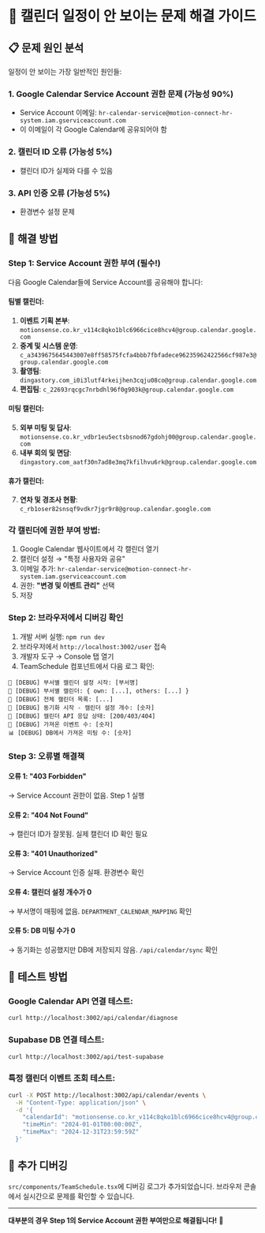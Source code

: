 # 🚨 캘린더 일정이 안 보이는 문제 해결 가이드

## 📋 **문제 원인 분석**

일정이 안 보이는 가장 일반적인 원인들:

### 1. **Google Calendar Service Account 권한 문제** (가능성 90%)
- Service Account 이메일: `hr-calendar-service@motion-connect-hr-system.iam.gserviceaccount.com`
- 이 이메일이 각 Google Calendar에 공유되어야 함

### 2. **캘린더 ID 오류** (가능성 5%)
- 캘린더 ID가 실제와 다를 수 있음

### 3. **API 인증 오류** (가능성 5%)
- 환경변수 설정 문제

## 🔧 **해결 방법**

### **Step 1: Service Account 권한 부여** (필수!)

다음 Google Calendar들에 Service Account를 공유해야 합니다:

#### 팀별 캘린더:
1. **이벤트 기획 본부**: `motionsense.co.kr_v114c8qko1blc6966cice8hcv4@group.calendar.google.com`
2. **중계 및 시스템 운영**: `c_a3439675645443007e8ff58575fcfa4bbb7fbfadece96235962422566cf987e3@group.calendar.google.com`
3. **촬영팀**: `dingastory.com_i0i3lutf4rkeijhen3cqju08co@group.calendar.google.com`
4. **편집팀**: `c_22693rqcgc7nrbdhl96f0g903k@group.calendar.google.com`

#### 미팅 캘린더:
5. **외부 미팅 및 답사**: `motionsense.co.kr_vdbr1eu5ectsbsnod67gdohj00@group.calendar.google.com`
6. **내부 회의 및 면담**: `dingastory.com_aatf30n7ad8e3mq7kfilhvu6rk@group.calendar.google.com`

#### 휴가 캘린더:
7. **연차 및 경조사 현황**: `c_rb1oser82snsqf9vdkr7jgr9r8@group.calendar.google.com`

### **각 캘린더에 권한 부여 방법:**

1. Google Calendar 웹사이트에서 각 캘린더 열기
2. 캘린더 설정 → "특정 사용자와 공유"
3. 이메일 추가: `hr-calendar-service@motion-connect-hr-system.iam.gserviceaccount.com`
4. 권한: **"변경 및 이벤트 관리"** 선택
5. 저장

### **Step 2: 브라우저에서 디버깅 확인**

1. 개발 서버 실행: `npm run dev`
2. 브라우저에서 `http://localhost:3002/user` 접속
3. 개발자 도구 → Console 탭 열기
4. TeamSchedule 컴포넌트에서 다음 로그 확인:

```
📅 [DEBUG] 부서별 캘린더 설정 시작: [부서명]
📅 [DEBUG] 부서별 캘린더: { own: [...], others: [...] }
📅 [DEBUG] 전체 캘린더 목록: [...]
🔄 [DEBUG] 동기화 시작 - 캘린더 설정 개수: [숫자]
🔄 [DEBUG] 캘린더 API 응답 상태: [200/403/404]
🔄 [DEBUG] 가져온 이벤트 수: [숫자]
📊 [DEBUG] DB에서 가져온 미팅 수: [숫자]
```

### **Step 3: 오류별 해결책**

#### **오류 1: "403 Forbidden"**
→ Service Account 권한이 없음. Step 1 실행

#### **오류 2: "404 Not Found"**
→ 캘린더 ID가 잘못됨. 실제 캘린더 ID 확인 필요

#### **오류 3: "401 Unauthorized"**
→ Service Account 인증 실패. 환경변수 확인

#### **오류 4: 캘린더 설정 개수가 0**
→ 부서명이 매핑에 없음. `DEPARTMENT_CALENDAR_MAPPING` 확인

#### **오류 5: DB 미팅 수가 0**
→ 동기화는 성공했지만 DB에 저장되지 않음. `/api/calendar/sync` 확인

## 🧪 **테스트 방법**

### **Google Calendar API 연결 테스트:**
```bash
curl http://localhost:3002/api/calendar/diagnose
```

### **Supabase DB 연결 테스트:**
```bash
curl http://localhost:3002/api/test-supabase
```

### **특정 캘린더 이벤트 조회 테스트:**
```bash
curl -X POST http://localhost:3002/api/calendar/events \
  -H "Content-Type: application/json" \
  -d '{
    "calendarId": "motionsense.co.kr_v114c8qko1blc6966cice8hcv4@group.calendar.google.com",
    "timeMin": "2024-01-01T00:00:00Z",
    "timeMax": "2024-12-31T23:59:59Z"
  }'
```

## 📝 **추가 디버깅**

`src/components/TeamSchedule.tsx`에 디버깅 로그가 추가되었습니다.
브라우저 콘솔에서 실시간으로 문제를 확인할 수 있습니다.

---

**대부분의 경우 Step 1의 Service Account 권한 부여만으로 해결됩니다!** 🚀